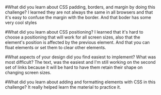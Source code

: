 #What did you learn about CSS padding, borders, and margin by doing this challenge?
I learned they are not always the same in all browsers and that it's easy to confuse the margin with the border. And that boder has some very cool styles

#What did you learn about CSS positioning?
I learned that it's hard to choose a positioning that will work for all screen sizes, also that the element's position is affected by the previous element. And that you can float elements or set them to clear other elements.

#What aspects of your design did you find easiest to implement? What was most difficult?
The text, was the easiest and I'm still working on the second set of links because it will be hard to have them retain their shape on changing screen sizes.

#What did you learn about adding and formatting elements with CSS in this challenge?
It really helped learn the material to practice it.